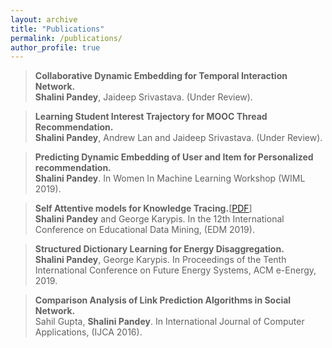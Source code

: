 ```yaml
---
layout: archive
title: "Publications"
permalink: /publications/
author_profile: true
---
```


> **Collaborative Dynamic Embedding for Temporal Interaction Network.** <br/>
> **Shalini Pandey**, Jaideep Srivastava. (Under Review).

> **Learning Student Interest Trajectory for MOOC Thread Recommendation.** <br/>
> **Shalini Pandey**, Andrew Lan and Jaideep Srivastava. (Under Review).

> **Predicting Dynamic Embedding of User and Item for Personalized recommendation.** <br/>
> **Shalini Pandey**. In Women In Machine Learning Workshop (WIML 2019).

> **Self Attentive models for Knowledge Tracing.**[[PDF](https://arxiv.org/abs/1907.06837)] <br/>
> **Shalini Pandey** and George Karypis. In the 12th International Conference on Educational Data Mining, (EDM 2019).

> **Structured Dictionary Learning for Energy Disaggregation.** <br/>
> **Shalini Pandey**, George Karypis. In Proceedings of the Tenth International Conference on Future Energy Systems, ACM e-Energy, 2019.

> **Comparison Analysis of Link Prediction Algorithms in Social Network.** <br/>
> Sahil Gupta, **Shalini Pandey**. In International Journal of Computer Applications, (IJCA 2016).